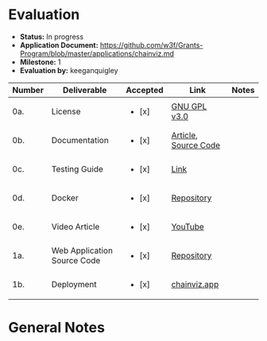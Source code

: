 # Evaluation

- **Status:** In progress
- **Application Document:** https://github.com/w3f/Grants-Program/blob/master/applications/chainviz.md
- **Milestone:** 1
- **Evaluation by:** keeganquigley

| Number | Deliverable | Accepted | Link | Notes                                              |
| -------- | ----------- | -----------|-----------| ----------- |
| 0a.     | License                           | <ul><li>[x] </li></ul> | [GNU GPL v3.0](https://github.com/helikon-labs/chainviz/blob/main/LICENSE)                                                      |                                                                                                 |
| 0b.     | Documentation                  | <ul><li>[x] </li></ul> | [Article](https://medium.com/helikon/introducing-chainviz-v1-a-new-kind-of-block-explorer-6b9f4ed83e8d), [Source Code](https://github.com/helikon-labs/chainviz)                                                                       |                                                                                 |
| 0c.     | Testing Guide                | <ul><li>[x] </li></ul> | [Link](https://github.com/helikon-labs/chainviz/blob/main/TEST.md)                                                                   |                                                                                |
| 0d.     | Docker                       | <ul><li>[x] </li></ul> | [Repository](https://hub.docker.com/repository/docker/helikon/chainviz/general)                                          |                                |
| 0e.     | Video Article                    | <ul><li>[x] </li></ul> | [YouTube](https://www.youtube.com/watch?v=SJCATTnbgqA&ab_channel=HelikonLabs)                                                  |                                                        |
| 1a.     | Web Application Source Code                     | <ul><li>[x] </li></ul> | [Repository](https://github.com/helikon-labs/chainviz)                                          |                |
| 1b.     | Deployment                    | <ul><li>[x] </li></ul> | [chainviz.app](https://chainviz.app)                                        |              

# General Notes


